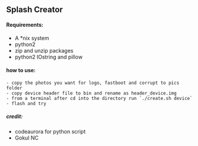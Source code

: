 ## Splash Creator

#### Requirements:

- A *nix system
- python2
- zip and unzip packages
- python2 IOstring and pillow

#### how to use:

	- copy the photos you want for logo, fastboot and corrupt to pics folder
	- copy device header file to bin and rename as header_device.img
	- from a terminal after cd into the directory run `./create.sh device`
	- flash and try


 






##### credit:
- codeaurora for python script
- Gokul NC 
